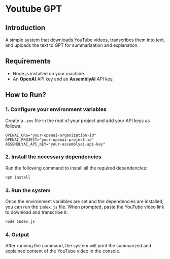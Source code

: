 # Youtube GPT

## Introduction
A simple system that downloads YouTube videos, transcribes them into text, and uploads the text to GPT for summarization and explanation.

## Requirements
- Node.js installed on your machine.
- An **OpenAI** API key and an **AssemblyAI** API key.

## How to Run?

### 1. Configure your environment variables
Create a `.env` file in the root of your project and add your API keys as follows:

```env
OPENAI_ORG="your-openai-organization-id"
OPENAI_PROJECT="your-openai-project-id"
ASSEMBLYAI_API_KEY="your-assemblyai-api-key"
```

### 2. Install the necessary dependencies
Run the following command to install all the required dependencies:

```cmd
npm install
```

### 3. Run the system
Once the environment variables are set and the dependencies are installed, you can run the `index.js` file. When prompted, paste the YouTube video link to download and transcribe it.

```cmd
node index.js
```

### 4. Output
After running the command, the system will print the summarized and explained content of the YouTube video in the console.
